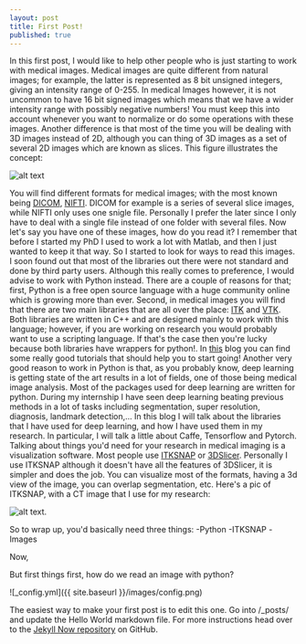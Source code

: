 ```yaml
---
layout: post
title: First Post!
published: true
---
```


In this first post, I would like to help other people who is just starting to work with medical images.  Medical images are quite different from natural images; for example, the latter is represented as 8 bit unsigned integers, giving an intensity range of 0-255. In medical Images however, it is not uncommon to have 16 bit signed images which means that we have a wider intensity range with possibly negative numbers! You must keep this into account whenever you want to normalize or do some operations with these images. Another difference is that most of the time you will be dealing with 3D images instead of 2D, although you can thing of 3D images as a set of several 2D images which are known as slices. This figure illustrates the concept:

![alt text](http://www.cabiatl.com/mricro/mricro/batch.gif)

You will find different formats for medical images; with the most known being [DICOM](https://en.wikipedia.org/wiki/DICOM), [NIFTI](https://nifti.nimh.nih.gov/).
DICOM for example is a series of several slice images, while NIFTI only uses one snigle file. Personally I prefer the later since I only have to deal with a single file instead of one folder with several files.
Now let's say you have one of these images, how do you read it?
I remember that before I started my PhD I used to work a lot with Matlab, and then I just wanted to keep it that way. So I started to look for ways to read this images. I soon found out that most of the libraries out there were not standard and done by third party users. Although this really comes to preference, I would advise to work with Python instead. There are a couple of reasons for that; first, Python is a free open source language with a huge community online which is growing more than ever. Second, in medical images you will find that there are two main libraries that are all over the place: [ITK](https://itk.org/) and [VTK](http://www.vtk.org/). Both libraries are written in C++ and are designed mainly to work with this language; however, if you are working on research you would probably want to use a scripting language. If that's the case then you're lucky because both libraries have wrappers for python!. In [this](https://pyscience.wordpress.com/) blog you can find some really good tutorials that should help you to start going!
Another very good reason to work in Python is that, as you probably know, deep learning is getting state of the art results in a lot of fields, one of those being medical image analysis. Most of the packages used for deep learning are written for python.
During my internship I have seen deep learning beating previous methods in a lot of tasks including segmentation, super resolution, diagnosis, landmark detection,...
In this blog I will talk about the libraries that I have used for deep learning, and how I have used them in my research. In particular, I will talk a little about Caffe, Tensorflow and Pytorch.
Talking about things you'd need for your research in medical imaging is a visualization software. Most people use [ITKSNAP](http://www.itksnap.org/pmwiki/pmwiki.php) or [3DSlicer](https://www.slicer.org/). Personally I use ITKSNAP although it doesn't have all the features of 3DSlicer, it is simpler and does the job. You can visualize most of the formats, having a 3d view of the image, you can overlap segmentation, etc. Here's a pic of ITKSNAP, with a CT image that I use for my research:

![alt text](https://raw.githubusercontent.com/rogertrullo/rogertrullo.github.io/master/images/itksnap_ct.png).

So to wrap up, you'd basically need three things:
-Python
-ITKSNAP
-Images

Now, 



But first things first, how do we read an image with python? 


![_config.yml]({{ site.baseurl }}/images/config.png)

The easiest way to make your first post is to edit this one. Go into /_posts/ and update the Hello World markdown file. For more instructions head over to the [Jekyll Now repository](https://github.com/barryclark/jekyll-now) on GitHub.
